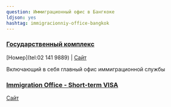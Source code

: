 ```yaml
---
question: Иммиграционный офис в Бангкоке 
ldjson: yes
hashtag: immigracionniy-office-bangkok
---
```


### [Государственный комплекс](https://maps.app.goo.gl/JfDM812abK7ruvUD7)
[Номер](tel:02 141 9889) | [Сайт](http://bangkok.immigration.go.th/)

Включающий в себя главный офис иммиграционной службы

### [Immigration Office - Short-term VISA](https://maps.app.goo.gl/1hb5qGkmVoPs9eSA9)
[Сайт](http://www.immigration.go.th/)





